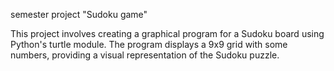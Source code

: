 semester project "Sudoku game"

This project involves creating a graphical program for a Sudoku board using Python's turtle module. The program displays a 9x9 grid with some numbers, providing a visual representation of the Sudoku puzzle.
